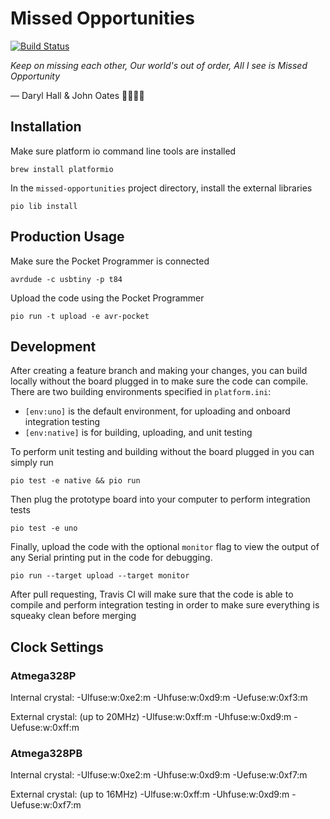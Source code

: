 # Missed Opportunities

[![Build Status](https://travis-ci.com/cutelabnyc/missed-opportunities.svg?branch=master)](https://travis-ci.com/cutelabnyc/missed-opportunities)

_Keep on missing each other, Our world's out of order, All I see is Missed Opportunity_

— Daryl Hall & John Oates 🌻🌺🌻🌺

## Installation

Make sure platform io command line tools are installed

```
brew install platformio
```

In the `missed-opportunities` project directory, install the external libraries

```
pio lib install
```

## Production Usage

Make sure the Pocket Programmer is connected
```
avrdude -c usbtiny -p t84
```

Upload the code using the Pocket Programmer
```
pio run -t upload -e avr-pocket
```

## Development

After creating a feature branch and making your changes, you can build locally without the board plugged in to make sure the code can compile. There are two building environments specified in `platform.ini`:

-   `[env:uno]` is the default environment, for uploading and onboard integration testing
-   `[env:native]` is for building, uploading, and unit testing

To perform unit testing and building without the board plugged in you can simply run

```
pio test -e native && pio run
```

Then plug the prototype board into your computer to perform integration tests

```
pio test -e uno
```

Finally, upload the code with the optional `monitor` flag to view the output of any Serial printing put in the code for debugging.

```
pio run --target upload --target monitor
```

After pull requesting, Travis CI will make sure that the code is able to compile and perform integration testing in order to make sure everything is squeaky clean before merging

## Clock Settings

### Atmega328P

Internal crystal: 
  -Ulfuse:w:0xe2:m
  -Uhfuse:w:0xd9:m
  -Uefuse:w:0xf3:m

External crystal: (up to 20MHz)
  -Ulfuse:w:0xff:m
  -Uhfuse:w:0xd9:m
  -Uefuse:w:0xff:m

### Atmega328PB

Internal crystal: 
  -Ulfuse:w:0xe2:m
  -Uhfuse:w:0xd9:m
  -Uefuse:w:0xf7:m

External crystal: (up to 16MHz)
  -Ulfuse:w:0xff:m
  -Uhfuse:w:0xd9:m
  -Uefuse:w:0xf7:m